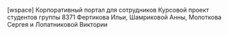 [wspace]
Корпоративный портал для сотрудников
Курсовой проект студентов группы 8371 Фертикова Ильи, Шамриковой Анны, Молоткова Сергея и Лопатниковой Виктории
